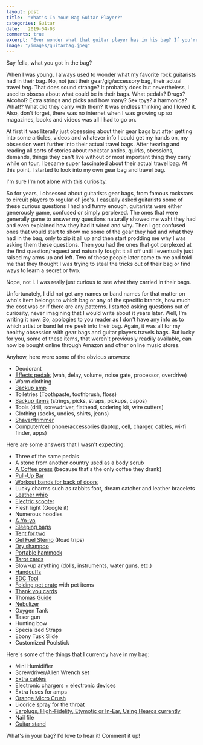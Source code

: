 ```yaml
---
layout: post
title:  "What's In Your Bag Guitar Player?"
categories: Guitar
date:   2019-04-03
comments: true
excerpt: "Ever wonder what that guitar player has in his bag? If you're like me, then the answer is yes."
image: "/images/guitarbag.jpeg"
---
```

Say fella, what you got in the bag? 

When I was young, I always used to wonder what my favorite rock guitarists had in their bag. No, not just their gear/gig/accessory bag, their 
actual travel <em>bag</em>. That does sound strange? It probably does but nevertheless, I used to obsess about what could be in their bags.
What pedals? Drugs? Alcohol? Extra strings and picks and how many? Sex toys? a harmonica? What!? What did they carry with them? It was endless thinking 
and I loved it. Also, don't forget, there was no internet when I was growing up so magazines, books and videos was all I had to go on. 

At first it was literally just obsessing about their gear bags but after getting into some articles, videos and whatever info I
could get my hands on, my obsession went further into their actual travel bags. After hearing and reading all sorts of stories about rockstar 
antics, quirks, obessions, demands, things they can't live without or most important thing they carry while on tour, I became super fascinated about
their actual travel bag. At this point, I started to look into my own gear bag and travel bag. 

I'm sure I'm not alone with this curiosity. 

So for years, I obsessed about guitarists gear bags, from famous rockstars to circuit players to regular ol' joe's. I casually asked guitarists 
some of these curious questions I had and funny enough, guitarists were either generously game, confused or simply perplexed. The ones
that were generally game to answer my questions naturally showed me waht they had and even explained how they had it wired and why. Then I got 
confused ones that would start to show me some of the gear they had and what they had in the bag, only to zip it all up and then 
start prodding me why I was asking them these questions. Then you had the ones that got perplexed at the first question/request and naturally 
fought it all off until I eventually just raised my arms up and left. Two of these people later came to me and told me that they thought
I was trying to steal the tricks out of their bag or find ways to learn a secret or two. 

Nope, not I. I was really just curious to see what they carried in their bags. 

Unfortunately, I did not get any names or band names for that matter on who's item belongs to which bag or any of the specific brands, how much the cost was or if there are any patterns. I started asking questions out of curiosity,
never imagining that I would write about it years later. Well, I'm writing it now. So, apologies to you reader as I don't have any info as to which
artist or band let me peek into their bag. Again, it was all for my healthy obsession with gear bags and guitar players travels bags. But lucky for you, some 
of these items, that weren't previously readily available, can now be bought online through Amazon and other online music stores.

Anyhow, here were some of the obvious answers:
<ul>
<li>Deodorant</li>
<li><a href="http://www.anrdoezrs.net/links/8982858/type/dlg/https://www.guitarcenter.com/Effects.gc?typeAheadRedirect=true">Effects pedals</a> (wah, delay, volume, noise gate, processor, overdrive)</li>
<li>Warm clothing</li>
<li><a href="http://www.anrdoezrs.net/links/8982858/type/dlg/https://www.guitarcenter.com/Guitar-Amplifiers.gc?typeAheadRedirect=true">Backup amp</a></li>
<li>Toiletries (Toothpaste, toothbrush, floss)</li>
<li><a href="http://www.anrdoezrs.net/links/8982858/type/dlg/fragment/narrowSideBar/https://www.guitarcenter.com/search?N=18993&Ntt=guitar+accessories&typeAheadRedirect=true&typeAheadSuggestion=true">Backup items</a> (strings, picks, straps, pickups, capos)</li>
<li>Tools (drill, screwdriver, flathead, sodering kit, wire cutters)</li>
<li>Clothing (socks, undies, shirts, jeans)</li>
  <li><a href="https://www.amazon.com/gp/product/B01MSHQ5IQ/ref=as_li_tl?ie=UTF8&camp=1789&creative=9325&creativeASIN=B01MSHQ5IQ&linkCode=as2&tag=ftlg03-20&linkId=569ada04755c29a1587be3a78eea2f2f">Shaver/trimmer</a></li>
<li>Computer/cell phone/accessories (laptop, cell, charger, cables, wi-fi finder, apps)</li>
</ul>

Here are some answers that I wasn't expecting:
<ul>
<li>Three of the same pedals</li> 
<li>A stone from another country used as a body scrub</li> 
<li><a href="https://www.amazon.com/gp/product/B0047BIWSK/ref=as_li_tl?ie=UTF8&camp=1789&creative=9325&creativeASIN=B0047BIWSK&linkCode=as2&tag=ftlg03-20&linkId=8ab21afa886b42956d6b718e18629f3b">A Coffee press</a> (because that's the only coffee they drank)</li>
<li><a href="https://www.amazon.com/gp/product/B002YQUP7Q/ref=as_li_tl?ie=UTF8&camp=1789&creative=9325&creativeASIN=B002YQUP7Q&linkCode=as2&tag=ftlg03-20&linkId=1fd21ef8d4150d79ab05702614fb9e29">Pull-Up Bar</a></li>
<li><a href="https://www.amazon.com/gp/product/B078JFSN9Z/ref=as_li_tl?ie=UTF8&camp=1789&creative=9325&creativeASIN=B078JFSN9Z&linkCode=as2&tag=ftlg03-20&linkId=8ca3cd8336cf5890e29d4929a0328e2e">Workout bands for back of doors</a></li>
<li>Lucky charms such as rabbits foot, dream catcher and leather bracelets</li>
<li><a href="https://www.amazon.com/gp/product/B00UL7ZECQ/ref=as_li_tl?ie=UTF8&camp=1789&creative=9325&creativeASIN=B00UL7ZECQ&linkCode=as2&tag=ftlg03-20&linkId=154e53cc5638aa84d134619eba54b090">Leather whip</a></li>
<li><a href="https://www.amazon.com/gp/product/B076KKX4BC/ref=as_li_tl?ie=UTF8&camp=1789&creative=9325&creativeASIN=B076KKX4BC&linkCode=as2&tag=ftlg03-20&linkId=db2bde714536162f191ec621aea5693b">Electric scooter</a></li>
<li>Flesh light (Google it)</li>
<li>Numerous hoodies</li>
<li><a href="https://www.amazon.com/gp/product/B07KFPDLXT/ref=as_li_tl?ie=UTF8&camp=1789&creative=9325&creativeASIN=B07KFPDLXT&linkCode=as2&tag=ftlg03-20&linkId=d95c706d53c84d1d570c3a067b6d945a">A Yo-yo</a></li>
<li><a href="https://www.amazon.com/gp/product/B00363V3OK/ref=as_li_tl?ie=UTF8&camp=1789&creative=9325&creativeASIN=B00363V3OK&linkCode=as2&tag=ftlg03-20&linkId=d039da087b2b560cf1c514c80ce585da">Sleeping bags</a></li>
<li><a href="https://www.amazon.com/gp/product/B004J2KDH0/ref=as_li_tl?ie=UTF8&camp=1789&creative=9325&creativeASIN=B004J2KDH0&linkCode=as2&tag=ftlg03-20&linkId=f8938efa2248d8020a779f042b32f69b">Tent for two</a></li>
<li><a href="https://www.amazon.com/gp/product/B078PYV3BX/ref=as_li_tl?ie=UTF8&camp=1789&creative=9325&creativeASIN=B078PYV3BX&linkCode=as2&tag=ftlg03-20&linkId=e429c97405ad07979244508b1ea63d21">Gel Fuel Sterno</a> (Road trips)</li>
<li><a href="https://www.amazon.com/gp/product/B01CYDXMSW/ref=as_li_tl?ie=UTF8&camp=1789&creative=9325&creativeASIN=B01CYDXMSW&linkCode=as2&tag=ftlg03-20&linkId=0b7f63676e0ce9142032f968352082f9">Dry shampoo</a></li>
<li><a href="https://www.amazon.com/gp/product/B015Z6MDQW/ref=as_li_tl?ie=UTF8&camp=1789&creative=9325&creativeASIN=B015Z6MDQW&linkCode=as2&tag=ftlg03-20&linkId=737e8877919743362817db56ec548afa">Portable hammock</a></li>
<li><a href="https://www.amazon.com/gp/product/091386613X/ref=as_li_tl?ie=UTF8&camp=1789&creative=9325&creativeASIN=091386613X&linkCode=as2&tag=ftlg03-20&linkId=7c2093552fdca5fc6af29ff1256056ed">Tarot cards</a></li>
<li>Blow-up anything (dolls, instruments, water guns, etc.)</li>
<li><a href="https://www.amazon.com/gp/product/B00NG3CRS6/ref=as_li_tl?ie=UTF8&camp=1789&creative=9325&creativeASIN=B00NG3CRS6&linkCode=as2&tag=ftlg03-20&linkId=720bbd3be07782b72741c296c0764bd0">Handcuffs</a></li>
<li><a href="https://www.amazon.com/gp/product/B000EDPT9K/ref=as_li_tl?ie=UTF8&camp=1789&creative=9325&creativeASIN=B000EDPT9K&linkCode=as2&tag=ftlg03-20&linkId=7c53618232f324a879cad575913d13bf">EDC Tool</a></li>
<li><a href="https://www.amazon.com/gp/product/B0716F3H8C/ref=as_li_tl?ie=UTF8&camp=1789&creative=9325&creativeASIN=B0716F3H8C&linkCode=as2&tag=ftlg03-20&linkId=41fa099f20607181b6fbbb299cdc57c5">Folding pet crate</a> with pet items</li>
<li><a href="https://www.amazon.com/gp/product/B077SQQH1N/ref=as_li_tl?ie=UTF8&camp=1789&creative=9325&creativeASIN=B077SQQH1N&linkCode=as2&tag=ftlg03-20&linkId=a3de3dfd57adb78570d899661644fadb">Thank you cards</a></li>
<li><a href="https://www.amazon.com/gp/product/0528014897/ref=as_li_tl?ie=UTF8&camp=1789&creative=9325&creativeASIN=0528014897&linkCode=as2&tag=ftlg03-20&linkId=02257bc033be377ab0b8e2e66656e84b">Thomas Guide</a></li>
<li><a href="https://www.amazon.com/gp/product/B07CP4LRSJ/ref=as_li_tl?ie=UTF8&camp=1789&creative=9325&creativeASIN=B07CP4LRSJ&linkCode=as2&tag=ftlg03-20&linkId=a3c06a0379b9f5c0b734ca0c64f1db33">Nebulizer</a></li>
<li>Oxygen Tank</li>
<li>Taser gun</li>
<li>Hunting bow</li>
<li>Specialized Straps</li>
<li>Ebony Tusk Slide</li>  
<li>Customized Poolstick</li>  
</ul>

Here's some of the things that I currently have in my bag:
<ul>
<li>Mini Humidifier</li>
<li>Screwdriver/Allen Wrench set</li>
<li><a href="http://www.anrdoezrs.net/links/8982858/type/dlg/fragment/narrowSideBar/https://www.guitarcenter.com/search?N=19106&Ntt=guitar+accessories&typeAheadRedirect=true&typeAheadSuggestion=true">Extra cables</a></li>
<li>Electronic chargers + electronic devices</li>
<li>Extra fuses for amps</li>
<li><a href="http://www.anrdoezrs.net/links/8982858/type/dlg/https://www.guitarcenter.com/Orange-Amplifiers/Micro-Crush-PiX-Series-CR3-3W-1x35-Guitar-Combo-Amp.gc">Orange Micro Crush</a></li>
<li>Licorice spray for the throat</li>
<li><a href="http://www.anrdoezrs.net/links/8982858/type/dlg/https://www.guitarcenter.com/Hearing-Protection.gc?typeAheadRedirect=true">Earplugs, High-Fidelity, Etymotic or In-Ear, Using Hearos currently</a></li>
<li>Nail file</li>
<li><a href="http://www.anrdoezrs.net/links/8982858/type/dlg/https://www.guitarcenter.com/Guitar-Stands.gc?typeAheadRedirect=true">Guitar stand</a></li>
</ul>

What's in your bag? I'd love to hear it! Comment it up!
